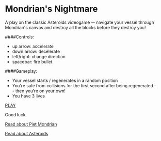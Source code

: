 Mondrian's Nightmare
=========

A play on the classic Asteroids videogame -- navigate your vessel through Mondrian's canvas and destroy all the blocks before they destroy you!

####Controls:
* up arrow: accelerate
* down arrow: decelerate
* left/right: change direction
* spacebar: fire bullet

####Gameplay:
* Your vessel starts / regenerates in a random position
* You're safe from collisions for the first second after being regenerated -- then you're on your own!
* You have 3 lives

[PLAY](http://mondrians-nightmare.com)

Good luck.

[Read about Piet Mondrian](http://en.wikipedia.org/wiki/Piet_Mondrian)

[Read about Asteroids](http://en.wikipedia.org/wiki/Asteroids_%28video_game%29)
